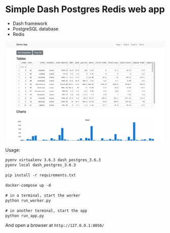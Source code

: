# Simple Dash Postgres Redis web app

+ Dash framework  
+ PostgreSQL database  
+ Redis  

![Logo](https://github.com/nicolasfguillaume/simple_dash_postgres_redis_app/blob/master/Screen%20Shot%202019-01-04%20at%2017.41.51.png)

Usage:
```
pyenv virtualenv 3.6.3 dash_postgres_3.6.3
pyenv local dash_postgres_3.6.3

pip install -r requirements.txt

docker-compose up -d

# in a terminal, start the worker
python run_worker.py

# in another terminal, start the app
python run_app.py
```

And open a browser at `http://127.0.0.1:8050/`
